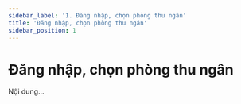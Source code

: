 ```yaml
---
sidebar_label: '1. Đăng nhập, chọn phòng thu ngân'
title: 'Đăng nhập, chọn phòng thu ngân'
sidebar_position: 1
---
```

# Đăng nhập, chọn phòng thu ngân
Nội dung...